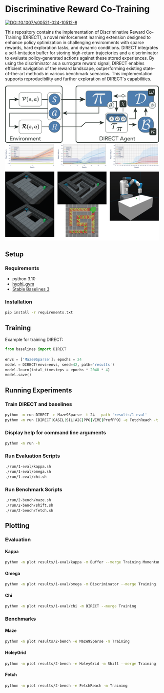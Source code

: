 # Discriminative Reward Co-Training

[![DOI:10.1007/s00521-024-10512-8](https://zenodo.org/badge/doi/10.1007/s00521-024-10512-8.svg)](https://doi.org/10.1007/s00521-024-10512-8)

This repository contains the implementation of Discriminative Reward Co-Training (DIRECT), a novel reinforcement learning extension designed to enhance policy optimization in challenging environments with sparse rewards, hard exploration tasks, and dynamic conditions. DIRECT integrates a self-imitation buffer for storing high-return trajectories and a discriminator to evaluate policy-generated actions against these stored experiences. By using the discriminator as a surrogate reward signal, DIRECT enables efficient navigation of the reward landscape, outperforming existing state-of-the-art methods in various benchmark scenarios. This implementation supports reproducibility and further exploration of DIRECT's capabilities.

![DIRECT Architecture](./assets/DIRECT.png "DIRECT Architecture")
![Evaluation Results](./assets/results.png "Evaluation Results")

## Setup

### Requirements

- python 3.10
- [hyphi_gym](https://pypi.org/project/hyphi-gym/)
- [Stable Baselines 3](https://pypi.org/project/stable-baselines3/)

### Installation

```sh
pip install -r requirements.txt
```

## Training

Example for training DIRECT:

```python
from baselines import DIRECT 

envs = ['Maze9Sparse']; epochs = 24
model = DIRECT(envs=envs, seed=42, path='results')
model.learn(total_timesteps = epochs * 2048 * 4)
model.save()
```

## Running Experiments

### Train DIRECT and baselines

```sh
python -m run DIRECT -e Maze9Sparse -t 24 --path 'results/1-eval'
python -m run [DIRECT|GASIL|SIL|A2C|PPO|VIME|PrefPPO] -e FetchReach -t 96 --path 'results/2-bench'
```

### Display help for command line arguments

```sh
python -m run -h
```

### Run Evaluation Scripts

```sh
./run/1-eval/kappa.sh
./run/1-eval/omega.sh
./run/1-eval/chi.sh
```

### Run Benchmark Scripts

```sh
./run/2-bench/maze.sh
./run/2-bench/shift.sh
./run/2-bench/fetch.sh
```

## Plotting

### Evaluation

#### Kappa

```sh
python -m plot results/1-eval/kappa -m Buffer --merge Training Momentum Scores 
```

#### Omega

```sh
python -m plot results/1-eval/omega -m Discriminator --merge Training
```

#### Chi

```sh
python -m plot results/1-eval/chi -m DIRECT --merge Training
```

### Benchmarks

#### Maze

```sh
python -m plot results/2-bench -e Maze9Sparse -m Training
```

#### HoleyGrid

```sh
python -m plot results/2-bench -e HoleyGrid -m Shift --merge Training
```

#### Fetch

```sh
python -m plot results/2-bench -e FetchReach -m Training
```
